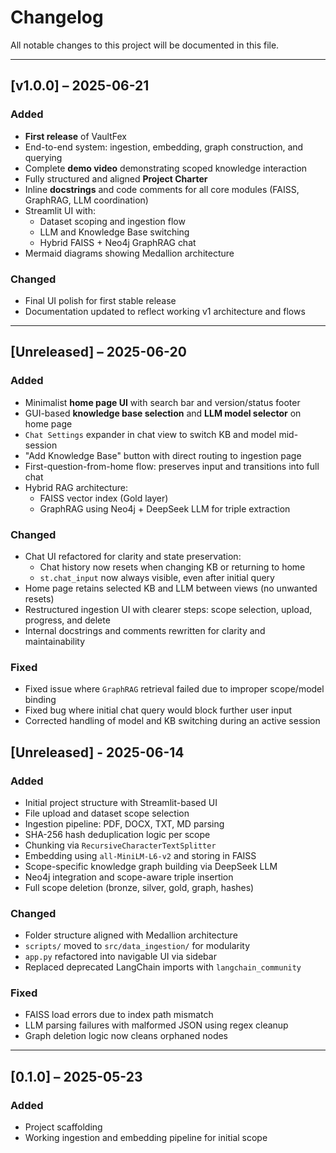 # Changelog

All notable changes to this project will be documented in this file.

---
## [v1.0.0] – 2025-06-21

### Added
- **First release** of VaultFex
- End-to-end system: ingestion, embedding, graph construction, and querying
- Complete **demo video** demonstrating scoped knowledge interaction
- Fully structured and aligned **Project Charter** 
- Inline **docstrings** and code comments for all core modules (FAISS, GraphRAG, LLM coordination)
- Streamlit UI with:
  - Dataset scoping and ingestion flow
  - LLM and Knowledge Base switching
  - Hybrid FAISS + Neo4j GraphRAG chat
- Mermaid diagrams showing Medallion architecture

### Changed
- Final UI polish for first stable release
- Documentation updated to reflect working v1 architecture and flows

---
## [Unreleased] – 2025-06-20

### Added
- Minimalist **home page UI** with search bar and version/status footer
- GUI-based **knowledge base selection** and **LLM model selector** on home page
- `Chat Settings` expander in chat view to switch KB and model mid-session
- "Add Knowledge Base" button with direct routing to ingestion page
- First-question-from-home flow: preserves input and transitions into full chat
- Hybrid RAG architecture:
  - FAISS vector index (Gold layer)
  - GraphRAG using Neo4j + DeepSeek LLM for triple extraction

### Changed
- Chat UI refactored for clarity and state preservation:
  - Chat history now resets when changing KB or returning to home
  - `st.chat_input` now always visible, even after initial query
- Home page retains selected KB and LLM between views (no unwanted resets)
- Restructured ingestion UI with clearer steps: scope selection, upload, progress, and delete
- Internal docstrings and comments rewritten for clarity and maintainability

### Fixed
- Fixed issue where `GraphRAG` retrieval failed due to improper scope/model binding
- Fixed bug where initial chat query would block further user input
- Corrected handling of model and KB switching during an active session


## [Unreleased] - 2025-06-14

### Added
- Initial project structure with Streamlit-based UI
- File upload and dataset scope selection
- Ingestion pipeline: PDF, DOCX, TXT, MD parsing
- SHA-256 hash deduplication logic per scope
- Chunking via `RecursiveCharacterTextSplitter`
- Embedding using `all-MiniLM-L6-v2` and storing in FAISS
- Scope-specific knowledge graph building via DeepSeek LLM
- Neo4j integration and scope-aware triple insertion
- Full scope deletion (bronze, silver, gold, graph, hashes)

### Changed
- Folder structure aligned with Medallion architecture
- `scripts/` moved to `src/data_ingestion/` for modularity
- `app.py` refactored into navigable UI via sidebar
- Replaced deprecated LangChain imports with `langchain_community`

### Fixed
- FAISS load errors due to index path mismatch
- LLM parsing failures with malformed JSON using regex cleanup
- Graph deletion logic now cleans orphaned nodes

---

## [0.1.0] – 2025-05-23

### Added
- Project scaffolding
- Working ingestion and embedding pipeline for initial scope

